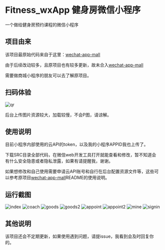 # Fitness_wxApp 健身房微信小程序
一个做给健身房预约课程的微信小程序

## 项目由来

该项目最原始代码来自于这里：[wechat-app-mall](https://github.com/EastWorld/wechat-app-mall)

由于后续改动较多，且原项目也有较多更新，故未合入[wechat-app-mall](https://github.com/EastWorld/wechat-app-mall)

需要做商城小程序的朋友可以去了解原项目。

## 扫码体验

![qr](https://github.com/Mocha-L/Fitness_wxApp/blob/master/res/my_qr.jpg)

后台上传图片资源较大，加载较慢，不会P图，请谅解。

## 使用说明

目前小程序内部使用的云API的token，以及我的小程序APPID我也上传了。

下载SRC目录全部代码，在微信web开发工具打开就能查看和修改，暂不知道会有什么安全隐患或者隐私泄露，如果有请提醒我，谢谢。

如果想修改和自己使用需要申请云API账号和自行在后台配置资源文件等，这些可以参考原项目[wechat-app-mall](https://github.com/EastWorld/wechat-app-mall)README的使用说明。

## 运行截图

![index](https://github.com/Mocha-L/Fitness_wxApp/blob/master/res/index.png)
![coach](https://github.com/Mocha-L/Fitness_wxApp/blob/master/res/coach.png)
![goods](https://github.com/Mocha-L/Fitness_wxApp/blob/master/res/goods.png)
![goods2](https://github.com/Mocha-L/Fitness_wxApp/blob/master/res/goods2.png)
![appoint](https://github.com/Mocha-L/Fitness_wxApp/blob/master/res/appoint.png)
![appoint2](https://github.com/Mocha-L/Fitness_wxApp/blob/master/res/appoint2.png)
![mine](https://github.com/Mocha-L/Fitness_wxApp/blob/master/res/mine.png)
![signin](https://github.com/Mocha-L/Fitness_wxApp/blob/master/res/signin.png)

## 其他说明

该项目还会不定期更新，如果使用遇到问题，请提issue，我看到会及时回复你的。
